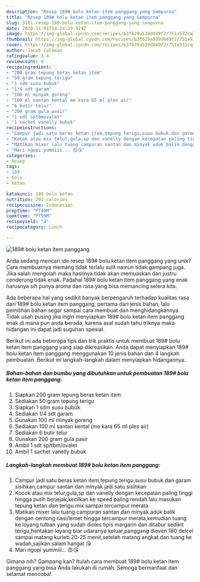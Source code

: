 ```yaml
---
description: "Resep 189# bolu ketan item panggang yang Sempurna"
title: "Resep 189# bolu ketan item panggang yang Sempurna"
slug: 3181-resep-189-bolu-ketan-item-panggang-yang-sempurna
date: 2020-11-01T14:24:29.524Z
image: https://img-global.cpcdn.com/recipes/b3f629a539d049f2/751x532cq70/189-bolu-ketan-item-panggang-foto-resep-utama.jpg
thumbnail: https://img-global.cpcdn.com/recipes/b3f629a539d049f2/751x532cq70/189-bolu-ketan-item-panggang-foto-resep-utama.jpg
cover: https://img-global.cpcdn.com/recipes/b3f629a539d049f2/751x532cq70/189-bolu-ketan-item-panggang-foto-resep-utama.jpg
author: Jacob Coleman
ratingvalue: 3.4
reviewcount: 9
recipeingredient:
- "200 gram tepung beras ketan item"
- "50 gram tepung terigu"
- "1 sdm susu bubuk"
- "1/4 sdt garam"
- "100 ml minyak goreng"
- "100 ml santan kental me kara 65 ml ples air"
- "6 butir telur"
- "200 gram gula pasir"
- "1 sdt sptbmovalet"
- "1 sachet vanelly bubuk"
recipeinstructions:
- "Campur jadi satu beras ketan item,tepung terigu,susu bubuk dan garam sisihkan,campur santan dan minyak jadi satu sisihkan"
- "Kocok atau mix telur,gula,sp dan vanelly dengan kecepatan paling tinggi hingga putih berjejak,kecilkan ke speed paling rendah lalu masukan tepung ketan dan terigu mix sampai tercampur merata"
- "Matikan mixer lalu tuang campuran santan dan minyak aduk balik dengan centong nasi/lemet hingga tercampur merata,kemudian tuang ke loyang tulban yang sudah dioles tipis margarin dan ditabur sedikit terigu,hentakan loyang biar udaranya keluar,panggang dioven 180 delcel sampai matang kurleb 20-25 menit,setelah matang angkat dan tuang ke wadah,sajikan.salam hangat 😘"
- "Mari ngopi yummiii... 😍😘"
categories:
- Resep
tags:
- 189
- bolu
- ketan

katakunci: 189 bolu ketan 
nutrition: 291 calories
recipecuisine: Indonesian
preptime: "PT40M"
cooktime: "PT59M"
recipeyield: "4"
recipecategory: Lunch

---
```



![189# bolu ketan item panggang](https://img-global.cpcdn.com/recipes/b3f629a539d049f2/751x532cq70/189-bolu-ketan-item-panggang-foto-resep-utama.jpg)

Anda sedang mencari ide resep 189# bolu ketan item panggang yang unik? Cara membuatnya memang tidak terlalu sulit namun tidak gampang juga. Jika salah mengolah maka hasilnya tidak akan memuaskan dan justru cenderung tidak enak. Padahal 189# bolu ketan item panggang yang enak harusnya sih punya aroma dan rasa yang bisa memancing selera kita.



Ada beberapa hal yang sedikit banyak berpengaruh terhadap kualitas rasa dari 189# bolu ketan item panggang, pertama dari jenis bahan, lalu pemilihan bahan segar sampai cara membuat dan menghidangkannya. Tidak usah pusing jika ingin menyiapkan 189# bolu ketan item panggang enak di mana pun anda berada, karena asal sudah tahu triknya maka hidangan ini dapat jadi suguhan spesial.


Berikut ini ada beberapa tips dan trik praktis untuk membuat 189# bolu ketan item panggang yang siap dikreasikan. Anda dapat menyiapkan 189# bolu ketan item panggang menggunakan 10 jenis bahan dan 4 langkah pembuatan. Berikut ini langkah-langkah dalam menyiapkan hidangannya.

<!--inarticleads1-->

##### Bahan-bahan dan bumbu yang dibutuhkan untuk pembuatan 189# bolu ketan item panggang:

1. Siapkan 200 gram tepung beras ketan item
1. Sediakan 50 gram tepung terigu
1. Siapkan 1 sdm susu bubuk
1. Sediakan 1/4 sdt garam
1. Gunakan 100 ml minyak goreng
1. Sediakan 100 ml santan kental (me kara 65 ml ples air)
1. Sediakan 6 butir telur
1. Gunakan 200 gram gula pasir
1. Ambil 1 sdt sp/tbm/ovalet
1. Ambil 1 sachet vanelly bubuk




<!--inarticleads2-->

##### Langkah-langkah membuat 189# bolu ketan item panggang:

1. Campur jadi satu beras ketan item,tepung terigu,susu bubuk dan garam sisihkan,campur santan dan minyak jadi satu sisihkan
1. Kocok atau mix telur,gula,sp dan vanelly dengan kecepatan paling tinggi hingga putih berjejak,kecilkan ke speed paling rendah lalu masukan tepung ketan dan terigu mix sampai tercampur merata
1. Matikan mixer lalu tuang campuran santan dan minyak aduk balik dengan centong nasi/lemet hingga tercampur merata,kemudian tuang ke loyang tulban yang sudah dioles tipis margarin dan ditabur sedikit terigu,hentakan loyang biar udaranya keluar,panggang dioven 180 delcel sampai matang kurleb 20-25 menit,setelah matang angkat dan tuang ke wadah,sajikan.salam hangat 😘
1. Mari ngopi yummiii... 😍😘




Gimana nih? Gampang kan? Itulah cara membuat 189# bolu ketan item panggang yang bisa Anda lakukan di rumah. Semoga bermanfaat dan selamat mencoba!
